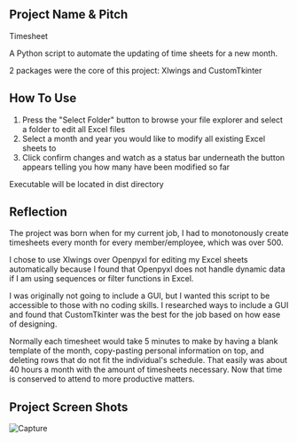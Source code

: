 ## Project Name & Pitch

Timesheet

A Python script to automate the updating of time sheets for a new month.

2 packages were the core of this project: Xlwings and CustomTkinter

## How To Use

1. Press the "Select Folder" button to browse your file explorer and select a folder to edit all Excel files
2. Select a month and year you would like to modify all existing Excel sheets to
3. Click confirm changes and watch as a status bar underneath the button appears telling you how many have been modified so far

Executable will be located in dist directory

## Reflection

The project was born when for my current job, I had to monotonously create timesheets every month for every member/employee, which was over 500. 

I chose to use Xlwings over Openpyxl for editing my Excel sheets automatically because I found that Openpyxl does not handle dynamic data if I am using sequences or filter functions in Excel.

I was originally not going to include a GUI, but I wanted this script to be accessible to those with no coding skills. I researched ways to include a GUI and found that CustomTkinter was the best for the job based on how ease of designing.

Normally each timesheet would take 5 minutes to make by having a blank template of the month, copy-pasting personal information on top, and deleting rows that do not fit the individual's schedule. That easily was about 40 hours a month with the amount of timesheets necessary. Now that time is conserved to attend to more productive matters.

## Project Screen Shots

![Capture](https://github.com/johnnyj2608/TimeSheet/assets/54607786/5d9b4fdf-a32b-4dd4-a09a-a92d9d9ac5da)


